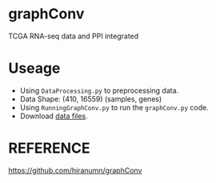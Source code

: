 # graphConv
TCGA RNA-seq data and PPI integrated

# Useage
- Using `DataProcessing.py` to preprocessing data.
- Data Shape: (410, 16559) (samples, genes)
- Using `RunningGraphConv.py` to run the `graphConv.py` code. 
- Download [data files](https://drive.google.com/drive/folders/1HUsWPbTB7ziSiLk0xUiGBcDvf8Fmxc3h?usp=sharing).

# REFERENCE
https://github.com/hiranumn/graphConv
